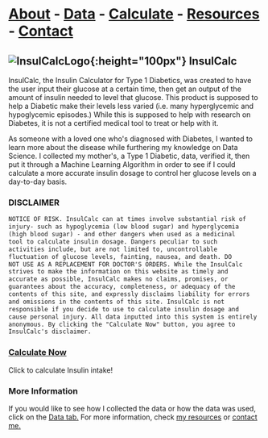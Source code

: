 # [About](https://dubemc.github.io/DubeCapstone2019/about.md) - [Data](https://dubemc.github.io/DubeCapstone2019/data.md) - [Calculate](https://dubemc.github.io/DubeCapstone2019/calculate.md) - [Resources](https://dubemc.github.io/DubeCapstone2019/resources.md) - [Contact](https://dubemc.github.io/DubeCapstone2019/contact.md)

## ![InsulCalcLogo](https://github.com/dubemc/DubeCapstone2019/blob/master/InsulCalcLogoOpaque.png?raw=true){:height="100px"} InsulCalc

InsulCalc, the Insulin Calculator for Type 1 Diabetics, was created to have the user input their glucose at a certain time, then get an output of the amount of insulin needed to level that glucose. This product is supposed to help a Diabetic make their levels less varied (i.e. many hyperglycemic and hypoglycemic episodes.) While this is supposed to help with research on Diabetes, it is not a certified medical tool to treat or help with it. 

As someone with a loved one who's diagnosed with Diabetes, I wanted to learn more about the disease while furthering my knowledge on Data Science. I collected my mother's, a Type 1 Diabetic, data, verified it, then put it through a Machine Learning Algorithm in order to see if I could calculate a more accurate insulin dosage to control her glucose levels on a day-to-day basis. 

### DISCLAIMER
```markdown
NOTICE OF RISK. InsulCalc can at times involve substantial risk of 
injury- such as hypoglycemia (low blood sugar) and hyperglycemia 
(high blood sugar) - and other dangers when used as a medicinal 
tool to calculate insulin dosage. Dangers peculiar to such 
activities include, but are not limited to, uncontrollable 
fluctuation of glucose levels, fainting, nausea, and death. DO 
NOT USE AS A REPLACEMENT FOR DOCTOR'S ORDERS. While the InsulCalc 
strives to make the information on this website as timely and 
accurate as possible, InsulCalc makes no claims, promises, or 
guarantees about the accuracy, completeness, or adequacy of the 
contents of this site, and expressly disclaims liability for errors 
and omissions in the contents of this site. InsulCalc is not 
responsible if you decide to use to calculate insulin dosage and 
cause personal injury. All data inputted into this system is entirely 
anonymous. By clicking the "Calculate Now" button, you agree to 
InsulCalc's disclaimer. 
```

### [Calculate Now]()

Click to calculate Insulin intake!

### More Information

If you would like to see how I collected the data or how the data was used, click on the [Data tab.](https://dubemc.github.io/DubeCapstone2019/data.md) For more information, check [my resources](https://dubemc.github.io/DubeCapstone2019/resources.md) or [contact me.](https://dubemc.github.io/DubeCapstone2019/contact.md)
